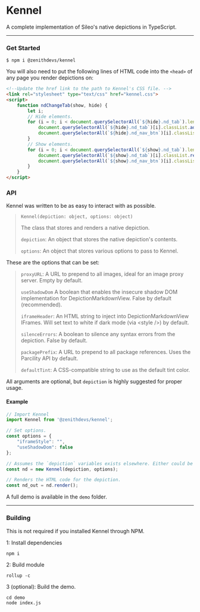 # Kennel
A complete implementation of Sileo's native depictions in TypeScript.

---

### Get Started

```shell script
$ npm i @zenithdevs/kennel
```

You will also need to put the following lines of HTML code into the `<head>` of any page you render depictions on:

```html
<!--Update the href link to the path to Kennel's CSS file. -->
<link rel="stylesheet" type="text/css" href="kennel.css">
<script>
    function ndChangeTab(show, hide) {
        let i;
        // Hide elements.
        for (i = 0; i < document.querySelectorAll(`${hide}.nd_tab`).length; i++) {
            document.querySelectorAll(`${hide}.nd_tab`)[i].classList.add("nd_hidden");
            document.querySelectorAll(`${hide}.nd_nav_btn`)[i].classList.remove("nd_active");
        }
        // Show elements.
        for (i = 0; i < document.querySelectorAll(`${show}.nd_tab`).length; i++) {
            document.querySelectorAll(`${show}.nd_tab`)[i].classList.remove("nd_hidden");
            document.querySelectorAll(`${show}.nd_nav_btn`)[i].classList.add("nd_active");
        }
    }
</script>
```

### API
Kennel was written to be as easy to interact with as possible.

> `Kennel(depiction: object, options: object)`
>
> The class that stores and renders a native depiction.
>
> `depiction`: An object that stores the native depiction's contents.
>
> `options`: An object that stores various options to pass to Kennel.

These are the options that can be set:
> `proxyURL`: A URL to prepend to all images, ideal for an image proxy server. Empty by default.
>
> `useShadowDom` A boolean that enables the insecure shadow DOM implementation for DepictionMarkdownView. False by default (recommended).
>
> `iframeHeader`: An HTML string to inject into DepictionMarkdownView IFrames. Will set text to white if dark mode (via \<style />) by default.
>
> `silenceErrors`: A boolean to silence any syntax errors from the depiction. False by default.
>
> `packagePrefix`: A URL to prepend to all package references. Uses the Parcility API by default.
>
> `defaultTint`: A CSS-compatible string to use as the default tint color.

All arguments are optional, but `depiction` is highly suggested for proper usage.

#### Example

```ts
// Import Kennel
import Kennel from '@zenithdevs/kennel';

// Set options.
const options = {
    "iframeStyle": "",
    "useShadowDom": false
};

// Assumes the `depiction` variables exists elsewhere. Either could be omitted.
const nd = new Kennel(depiction, options);

// Renders the HTML code for the depiction.
const nd_out = nd.render();
```

A full demo is available in the `demo` folder.

---

### Building
This is not required if you installed Kennel through NPM.

1: Install dependencies
```shell script
npm i
```

2: Build module
```shell script
rollup -c
```

3 (optional): Build the demo.
```shell script
cd demo
node index.js
```